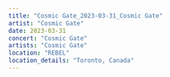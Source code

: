 ```yaml
---
title: "Cosmic Gate_2023-03-31_Cosmic Gate"
artist: "Cosmic Gate"
date: 2023-03-31
concert: "Cosmic Gate"
artists: "Cosmic Gate"
location: "REBEL"
location_details: "Toronto, Canada"
---
```

